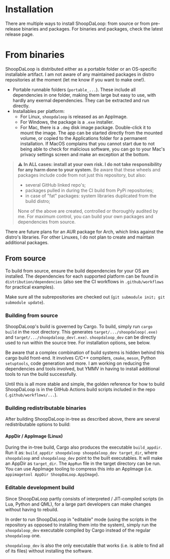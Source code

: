 
# Installation

There are multiple ways to install ShoopDaLoop: from source or from pre-release binaries and packages. For binaries and packages, check the latest release page.

# From binaries

ShoopDaLoop is distributed either as a portable folder or an OS-specific installable artifact. I am not aware of any maintained packages in distro repositories at the moment (let me know if you want to make one!).

- Portable runnable folders (`portable_...`). These include all dependencies in one folder, making them large but easy to use, with hardly any exernal dependencies. They can be extracted and run directly.
- Installables per platform:
   - For Linux, `shoopdaloop` is released as an AppImage.
   - For Windows, the package is a `.exe` installer.
   - For Mac, there is a `.dmg` disk image package. Double-click it to mount the image. The app can be started directly from the mounted volume, or copied to the Applications folder for a permanent installation. If MacOS complains that you cannot start due to not being able to check for malicious software, you can go to your Mac's privacy settings screen and make an exception at the bottom.

> :warning: **In ALL cases: install at your own risk. I do not take responsibility for any harm done to your system.** Be aware that these wheels and packages include code from not just this repository, but also:
>  - several GitHub linked repo's;
>  - packages pulled in during the CI build from PyPi repositories;
>  - in case of "fat" packages: system libraries duplicated from the build distro;
>
> None of the above are created, controlled or thoroughly audited by me. For maximum control, you can build your own packages and dependencies from source.

There are future plans for an AUR package for Arch, which links against the distro's libraries. For other Linuxes, I do not plan to create and maintain additional packages.

## From source

To build from source, ensure the build dependencies for your OS are installed. The dependencies for each supported platform can be found in `distribution/dependencies` (also see the CI workflows in `.github/workflows` for practical examples).

Make sure all the subrepositories are checked out (`git submodule init; git submodule update`).

### Building from source

ShoopDaLoop's build is governed by Cargo. To build, simply run `cargo build` in the root directory. This generates `target/.../shoopdaloop(.exe)` and `target/.../shoopdaloop_dev(.exe)`. `shoopdaloop_dev` can be directly used to run within the source tree. For installation options, see below.

Be aware that a complex combination of build systems is hidden behind this cargo build front-end. It involves C/C++ compilers, `cmake`, `meson`, Python `setuptools`, code generation and more. I am working on reducing the dependencies and tools involved, but YMMV in having to install additional tools to run the build successfully.

Until this is all more stable and simple, the golden reference for how to build ShoopDaLoop is in the GitHub Actions build scripts included in the repo (`.github/workflows/...`).

### Building redistributable binaries

After building ShoopDaLoop in-tree as described above, there are several redistributable options to build:

#### AppDir / AppImage (Linux)

During the in-tree build, Cargo also produces the executable `build_appdir`. Run it as: `build_appdir shoopdaloop shoopdaloop_dev target_dir`, where `shoopdaloop` and `shoopdaloop_dev` point to the built executables. It will make an AppDir as `target_dir`. The `AppRun` file in the target directory can be run. You can use AppImage tooling to compress this into an AppImage (i.e. `appimagetool AppDir ShoopDaLoop.AppImage`).

### Editable development build

Since ShoopDaLoop partly consists of interpreted / JIT-compiled scripts (in Lua, Python and QML), for a large part developers can make changes without having to rebuild.

In order to run ShoopDaLoop in "editable" mode (using the scripts in the repository as opposed to installing them into the system), simply run the `shoopdaloop_dev` executable compiled by Cargo instead of the regular `shoopdaloop` one.

`shoopdaloop_dev` is also the only executable that works (i.e. is able to find all of its files) without installing the software.